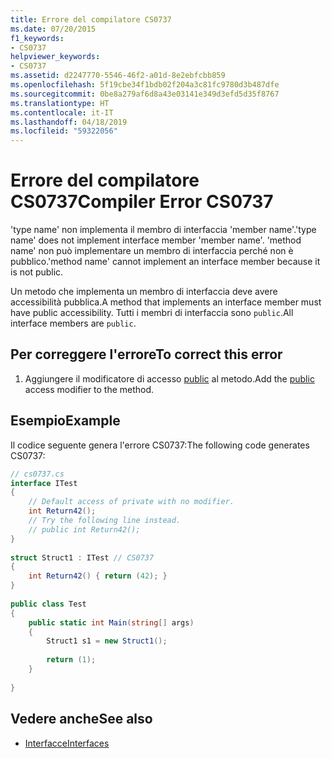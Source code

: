 ```yaml
---
title: Errore del compilatore CS0737
ms.date: 07/20/2015
f1_keywords:
- CS0737
helpviewer_keywords:
- CS0737
ms.assetid: d2247770-5546-46f2-a01d-8e2ebfcbb859
ms.openlocfilehash: 5f19cbe34f1bdb02f204a3c81fc9780d3b487dfe
ms.sourcegitcommit: 0be8a279af6d8a43e03141e349d3efd5d35f8767
ms.translationtype: HT
ms.contentlocale: it-IT
ms.lasthandoff: 04/18/2019
ms.locfileid: "59322056"
---
```

# <a name="compiler-error-cs0737"></a><span data-ttu-id="d6e5b-102">Errore del compilatore CS0737</span><span class="sxs-lookup"><span data-stu-id="d6e5b-102">Compiler Error CS0737</span></span>
<span data-ttu-id="d6e5b-103">'type name' non implementa il membro di interfaccia 'member name'.</span><span class="sxs-lookup"><span data-stu-id="d6e5b-103">'type name' does not implement interface member 'member name'.</span></span> <span data-ttu-id="d6e5b-104">'method name' non può implementare un membro di interfaccia perché non è pubblico.</span><span class="sxs-lookup"><span data-stu-id="d6e5b-104">'method name' cannot implement an interface member because it is not public.</span></span>  
  
 <span data-ttu-id="d6e5b-105">Un metodo che implementa un membro di interfaccia deve avere accessibilità pubblica.</span><span class="sxs-lookup"><span data-stu-id="d6e5b-105">A method that implements an interface member must have public accessibility.</span></span> <span data-ttu-id="d6e5b-106">Tutti i membri di interfaccia sono `public`.</span><span class="sxs-lookup"><span data-stu-id="d6e5b-106">All interface members are `public`.</span></span>  
  
## <a name="to-correct-this-error"></a><span data-ttu-id="d6e5b-107">Per correggere l'errore</span><span class="sxs-lookup"><span data-stu-id="d6e5b-107">To correct this error</span></span>  
  
1. <span data-ttu-id="d6e5b-108">Aggiungere il modificatore di accesso [public](../../csharp/language-reference/keywords/public.md) al metodo.</span><span class="sxs-lookup"><span data-stu-id="d6e5b-108">Add the [public](../../csharp/language-reference/keywords/public.md) access modifier to the method.</span></span>  
  
## <a name="example"></a><span data-ttu-id="d6e5b-109">Esempio</span><span class="sxs-lookup"><span data-stu-id="d6e5b-109">Example</span></span>  
 <span data-ttu-id="d6e5b-110">Il codice seguente genera l'errore CS0737:</span><span class="sxs-lookup"><span data-stu-id="d6e5b-110">The following code generates CS0737:</span></span>  
  
```csharp  
// cs0737.cs  
interface ITest  
{  
    // Default access of private with no modifier.  
    int Return42();  
    // Try the following line instead.  
    // public int Return42();  
}  
  
struct Struct1 : ITest // CS0737  
{  
    int Return42() { return (42); }  
}  
  
public class Test  
{  
    public static int Main(string[] args)  
    {  
        Struct1 s1 = new Struct1();  
  
        return (1);  
    }  
  
}  
```  
  
## <a name="see-also"></a><span data-ttu-id="d6e5b-111">Vedere anche</span><span class="sxs-lookup"><span data-stu-id="d6e5b-111">See also</span></span>

- [<span data-ttu-id="d6e5b-112">Interfacce</span><span class="sxs-lookup"><span data-stu-id="d6e5b-112">Interfaces</span></span>](../../csharp/programming-guide/interfaces/index.md)
